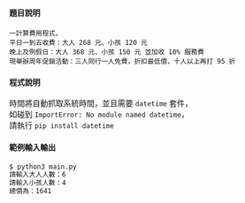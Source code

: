 #### 題目說明

```
一計算費用程式，
平日一到五收費：大人 268 元、小孩 120 元
晚上及例假日：大人 368 元、小孩 150 元 並加收 10% 服務費
現舉辦周年促銷活動：三人同行一人免費，折扣最低價，十人以上再打 95 折
```

#### 程式說明

時間將自動抓取系統時間，並且需要 `datetime` 套件，  
如碰到 `ImportError: No module named datetime`，  
請執行 `pip install datetime`  

#### 範例輸入輸出
```sh
$ python3 main.py
請輸入大人人數：6
請輸入小孩人數：4
總價為：1641
```

